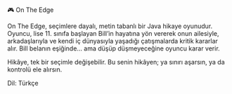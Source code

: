 🎮 On The Edge

On The Edge, seçimlere dayalı, metin tabanlı bir Java hikaye oyunudur. Oyuncu, lise 11. sınıfa başlayan Bill’in hayatına yön vererek onun ailesiyle, arkadaşlarıyla ve kendi iç dünyasıyla 
yaşadığı çatışmalarda kritik kararlar alır. Bill belanın eşiğinde... ama düşüp düşmeyeceğine oyuncu karar verir.

Hikâye, tek bir seçimle değişebilir. Bu senin hikâyen; ya sınırı aşarsın, ya da kontrolü ele alırsın.

Dil: Türkçe